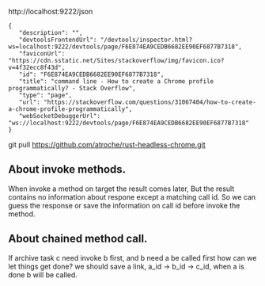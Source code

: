 http://localhost:9222/json

```
{
   "description": "",
   "devtoolsFrontendUrl": "/devtools/inspector.html?ws=localhost:9222/devtools/page/F6E874EA9CEDB6682EE90EF6877B7318",
   "faviconUrl": "https://cdn.sstatic.net/Sites/stackoverflow/img/favicon.ico?v=4f32ecc8f43d",
   "id": "F6E874EA9CEDB6682EE90EF6877B7318",
   "title": "command line - How to create a Chrome profile programmatically? - Stack Overflow",
   "type": "page",
   "url": "https://stackoverflow.com/questions/31067404/how-to-create-a-chrome-profile-programmatically",
   "webSocketDebuggerUrl": "ws://localhost:9222/devtools/page/F6E874EA9CEDB6682EE90EF6877B7318"
}
```

git pull https://github.com/atroche/rust-headless-chrome.git

## About invoke methods.

When invoke a method on target the result comes later, But the result contains no information about respone except a matching call id. So we can guess the response or save the information on call id before invoke the method.

## About chained method call.

If archive task c need invoke b first, and b need a be called first how can we let things get done?
we should save a link, a_id -> b_id -> c_id, when a is done b will be called.